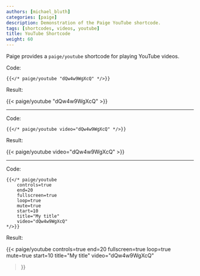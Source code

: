 ```yaml
---
authors: [michael_bluth]
categories: [paige]
description: Demonstration of the Paige YouTube shortcode.
tags: [shortcodes, videos, youtube]
title: YouTube Shortcode
weight: 60
---
```


Paige provides a `paige/youtube` shortcode for playing YouTube videos.

<!--more-->

Code:

```go-text-template
{{</* paige/youtube "dQw4w9WgXcQ" */>}}
```

Result:

{{< paige/youtube "dQw4w9WgXcQ" >}}

---

Code:

```go-text-template
{{</* paige/youtube video="dQw4w9WgXcQ" */>}}
```

Result:

{{< paige/youtube video="dQw4w9WgXcQ" >}}

---

Code:

```go-text-template
{{</* paige/youtube
    controls=true
    end=20
    fullscreen=true
    loop=true
    mute=true
    start=10
    title="My title"
    video="dQw4w9WgXcQ"
*/>}}
```

Result:

{{< paige/youtube
    controls=true
    end=20
    fullscreen=true
    loop=true
    mute=true
    start=10
    title="My title"
    video="dQw4w9WgXcQ"
>}}
